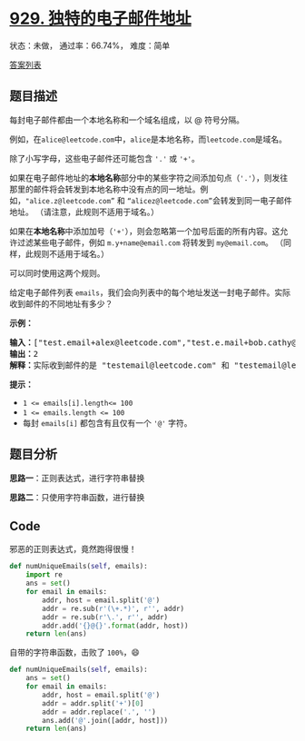 # [929. 独特的电子邮件地址](https://leetcode-cn.com/problems/unique-email-addresses)

状态：未做， 通过率：66.74%， 难度：简单

[答案列表](Solutions/answer_list.md)

## 题目描述
每封电子邮件都由一个本地名称和一个域名组成，以 @ 符号分隔。

例如，在`alice@leetcode.com`中，`alice`是本地名称，而`leetcode.com`是域名。

除了小写字母，这些电子邮件还可能包含 `'.'` 或 `'+'`。

如果在电子邮件地址的**本地名称**部分中的某些字符之间添加句点（`'.'`），则发往那里的邮件将会转发到本地名称中没有点的同一地址。例如，`"alice.z@leetcode.com”` 和 `“alicez@leetcode.com”`会转发到同一电子邮件地址。 （请注意，此规则不适用于域名。）

如果在**本地名称**中添加加号（`'+'`），则会忽略第一个加号后面的所有内容。这允许过滤某些电子邮件，例如 `m.y+name@email.com` 将转发到 `my@email.com`。 （同样，此规则不适用于域名。）

可以同时使用这两个规则。

给定电子邮件列表 `emails`，我们会向列表中的每个地址发送一封电子邮件。实际收到邮件的不同地址有多少？

**示例：**

<pre><strong>输入：</strong>[&quot;test.email+alex@leetcode.com&quot;,&quot;test.e.mail+bob.cathy@leetcode.com&quot;,&quot;testemail+david@lee.tcode.com&quot;]
<strong>输出：</strong>2
<strong>解释：</strong>实际收到邮件的是 &quot;testemail@leetcode.com&quot; 和 &quot;testemail@lee.tcode.com&quot;。
</pre>

**提示：**

- `1 <= emails[i].length<= 100`
- `1 <= emails.length <= 100`
- 每封 `emails[i]` 都包含有且仅有一个 `'@'` 字符。



## 题目分析
**思路一**：正则表达式，进行字符串替换

**思路二**：只使用字符串函数，进行替换


## Code

邪恶的正则表达式，竟然跑得很慢！
```python
def numUniqueEmails(self, emails):
    import re
    ans = set()
    for email in emails:
        addr, host = email.split('@')
        addr = re.sub(r'(\+.*)', r'', addr)
        addr = re.sub(r'\.', r'', addr)
        addr.add('{}@{}'.format(addr, host))
    return len(ans)
```

自带的字符串函数，击败了 `100%`，😄
```python
def numUniqueEmails(self, emails):
    ans = set()
    for email in emails:
        addr, host = email.split('@')
        addr = addr.split('+')[0]
        addr = addr.replace('.', '')
        ans.add('@'.join([addr, host]))
    return len(ans)
```
